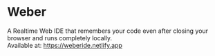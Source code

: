# Weber

A  Realtime Web IDE that remembers your code even after closing your browser and runs completely locally. <br>
Available at: https://weberide.netlify.app
